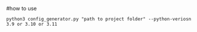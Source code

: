 #how to use
```
python3 config_generator.py "path to project folder" --python-veriosn 3.9 or 3.10 or 3.11
```
